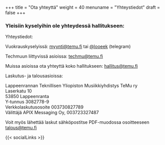 +++
title = "Ota yhteyttä"
weight = 40
menuname = "Yhteystiedot"
draft = false
+++

### Yleisiin kyselyihin ole yhteydessä hallitukseen:

Yhteystiedot:

Vuokrauskyselyissä: myynti@temu.fi tai [@looeek](https://t.me/looeek) (telegram)

Techmuun liittyvissä asioissa: techmu@temu.fi

Muissa asioissa ota yhteyttä koko hallitukseen: hallitus@temu.fi

Laskutus- ja talousasioissa:

Lappeenrannan Teknillisen Yliopiston Musiikkiyhdistys TeMu ry\
Laserkatu 10\
53850 Lappeenranta\
Y-tunnus 3082778-9\
Verkkolaskutusosoite 003730827789\
Välittäjä APIX Messaging Oy, 003723327487

Voit myös lähettää laskut sähköpostitse PDF-muodossa osoitteeseen talous@temu.fi

{{< socialLinks >}}
